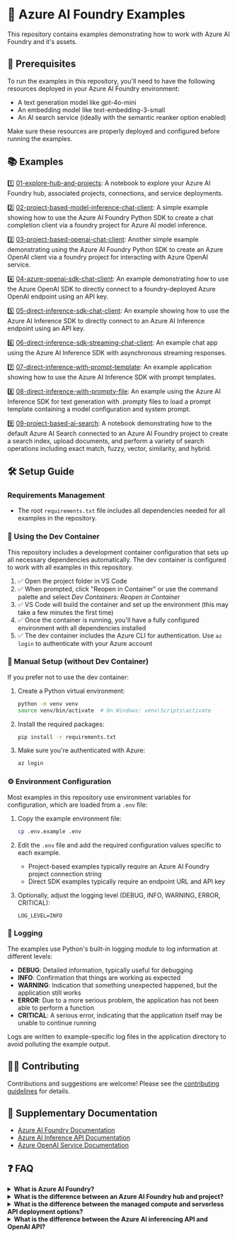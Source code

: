 # 🤖 Azure AI Foundry Examples

This repository contains examples demonstrating how to work with Azure AI Foundry and it's assets.

## 🔧 Prerequisites

To run the examples in this repository, you'll need to have the following resources deployed in your Azure AI Foundry environment:

- A text generation model like gpt-4o-mini
- An embedding model like text-embedding-3-small
- An AI search service (ideally with the semantic reanker option enabled)

Make sure these resources are properly deployed and configured before running the examples.

## 📚 Examples

1️⃣ [01-explore-hub-and-projects](./01-explore-hub-and-projects/explore-hub-and-projects.ipynb): A notebook to explore your Azure AI Foundry hub, associated projects, connections, and service deployments.

2️⃣ [02-project-based-model-inference-chat-client](./02-project-based-model-inference-chat-client/README.md): A simple example showing how to use the Azure AI Foundry Python SDK to create a chat completion client via a foundry project for Azure AI model inference.

3️⃣ [03-project-based-openai-chat-client](./03-project-based-openai-chat-client/README.md): Another simple example demonstrating using the Azure AI Foundry Python SDK to create an Azure OpenAI client via a foundry project for interacting with Azure OpenAI service.

4️⃣ [04-azure-openai-sdk-chat-client](./04-azure-openai-sdk-chat-client/README.md): An example demonstrating how to use the Azure OpenAI SDK to directly connect to a foundry-deployed Azure OpenAI endpoint using an API key.

5️⃣ [05-direct-inference-sdk-chat-client](./05-direct-inference-sdk-chat-client/README.md): An example showing how to use the Azure AI Inference SDK to directly connect to an Azure AI Inference endpoint using an API key.

6️⃣ [06-direct-inference-sdk-streaming-chat-client](./06-direct-inference-sdk-streaming-chat-client/README.md): An example chat app using the Azure AI Inference SDK with asynchronous streaming responses.

7️⃣ [07-direct-inference-with-prompt-template](./07-direct-inference-with-prompt-template/README.md): An example application showing how to use the Azure AI Inference SDK with prompt templates.

8️⃣ [08-direct-inference-with-prompty-file](./08-direct-inference-with-prompty-file/README.md): An example using the Azure AI Inference SDK for text generation with .prompty files to load a prompt template containing a model configuration and system prompt.

9️⃣ [09-project-based-ai-search](./09-project-based-ai-search/README.md): A notebook demonstrating how to the default Azure AI Search connected to an Azure AI Foundry project to create a search index, upload documents, and perform a variety of search operations including exact match, fuzzy, vector, similarity, and hybrid.

## 🛠️ Setup Guide

### Requirements Management

- The root `requirements.txt` file includes all dependencies needed for all examples in the repository.

### 🐳 Using the Dev Container

This repository includes a development container configuration that sets up all necessary dependencies automatically. The dev container is configured to work with all examples in this repository.

1. ✅ Open the project folder in VS Code
2. ✅ When prompted, click "Reopen in Container" or use the command palette and select *Dev Containers: Reopen in Container*
3. ✅ VS Code will build the container and set up the environment (this may take a few minutes the first time)
4. ✅ Once the container is running, you'll have a fully configured environment with all dependencies installed
5. ✅ The dev container includes the Azure CLI for authentication. Use `az login` to authenticate with your Azure account

### 🔧 Manual Setup (without Dev Container)

If you prefer not to use the dev container:

1. Create a Python virtual environment:
   ```bash
   python -m venv venv
   source venv/bin/activate  # On Windows: venv\Scripts\activate
   ```

2. Install the required packages:
   ```bash
   pip install -r requirements.txt
   ```

3. Make sure you're authenticated with Azure:
   ```bash
   az login
   ```

### ⚙️ Environment Configuration

Most examples in this repository use environment variables for configuration, which are loaded from a `.env` file:

1. Copy the example environment file:
   ```bash
   cp .env.example .env
   ```

2. Edit the `.env` file and add the required configuration values specific to each example.
   - Project-based examples typically require an Azure AI Foundry project connection string
   - Direct SDK examples typically require an endpoint URL and API key

3. Optionally, adjust the logging level (DEBUG, INFO, WARNING, ERROR, CRITICAL):
   ```
   LOG_LEVEL=INFO
   ```

### 📝 Logging

The examples use Python's built-in logging module to log information at different levels:

- **DEBUG**: Detailed information, typically useful for debugging
- **INFO**: Confirmation that things are working as expected
- **WARNING**: Indication that something unexpected happened, but the application still works
- **ERROR**: Due to a more serious problem, the application has not been able to perform a function
- **CRITICAL**: A serious error, indicating that the application itself may be unable to continue running

Logs are written to example-specific log files in the application directory to avoid polluting the example output.

## 👨‍💻 Contributing

Contributions and suggestions are welcome! Please see the [contributing guidelines](CONTRIBUTING.md) for details.

## 📖 Supplementary Documentation

- [Azure AI Foundry Documentation](https://learn.microsoft.com/azure/ai-foundry)
- [Azure AI Inference API Documentation](https://learn.microsoft.com/en-us/azure/machine-learning/reference-model-inference-api?view=azureml-api-2&tabs=python)
- [Azure OpenAI Service Documentation](https://learn.microsoft.com/en-us/azure/ai-services/openai/)

## ❓ FAQ

<details>
<summary><strong>What is Azure AI Foundry?</strong></summary>
A successor to Azure AI Studio, it's a home for AI capabilities including a collection of tools and services to fully create, manage, and use AI models at scale for data scientists and AI engineers.
</details>

<details>
<summary><strong>What is the difference between an Azure AI Foundry hub and project?</strong></summary>
A Hub is a parent workspace that provides shared resources including storage, key vault, and compute for multiple child Projects. Projects are lighter weight workspaces for managing AI components that inherit and use the Hub's resources. Think of Hubs as infrastructure and resource providers and Projects as workspaces for specific AI development efforts.
</details>

<details>
<summary><strong>What is the difference between the managed compute and serverless API deployment options?</strong></summary>

Deployment options differ primarily in pricing structure and infrastructure approach.

**Serverless deployment**:
- Pay-as-you-go model based on token usage (input, output, and reasoning tokens)
- Runs on shared GPU cluster pools specific to each model
- Can utilize global pools, or region-specific pools (like East US or Sweden Central)

**Managed compute**:
- Hourly billing model regardless of usage
- Runs on dedicated virtual machines with the model and API pre-deployed
- Microsoft handles all infrastructure management and deployment
</details>

<details>
<summary><strong>What is the difference between the Azure AI inferencing API and OpenAI API?</strong></summary>

The Azure AI inferencing API (package `azure.ai.inference`) serves as an abstraction layer that allows applications to interact with various models using a standardized interface. It translates requests to the specific format required by each underlying model.

While `azure.ai.inference` provides a model-agnostic abstraction layer, the openai package with the AzureOpenAI client (i.e., `from openai import AzureOpenAI`) is specifically designed for interacting with OpenAI models deployed on Azure. 

In summary, the key benefit of `azure.ai.inference` is the ability to switch between supported models, for example between an OpenAI and Meta model, without modifying your application code, avoiding code lock-in.

Verify model compatibility via the [inference API documentation](https://learn.microsoft.com/en-us/azure/machine-learning/reference-model-inference-api?view=azureml-api-2&tabs=python).
</details>

